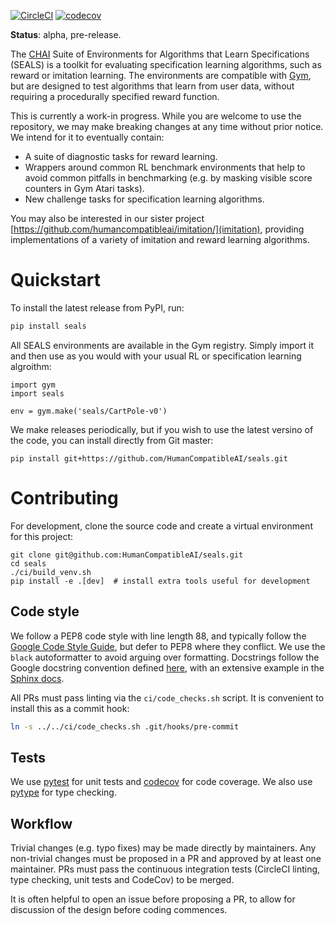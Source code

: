 [![CircleCI](https://circleci.com/gh/HumanCompatibleAI/benchmark-environments.svg?style=svg)](https://circleci.com/gh/HumanCompatibleAI/benchmark-environments) [![codecov](https://codecov.io/gh/HumanCompatibleAI/benchmark-environments/branch/master/graph/badge.svg)](https://codecov.io/gh/HumanCompatibleAI/benchmark-environments) 

**Status**: alpha, pre-release.

The [CHAI](https://humancompatible.ai/) Suite of Environments for Algorithms that Learn 
Specifications (SEALS) is a toolkit for evaluating specification learning algorithms, such as
reward or imitation learning. The environments are compatible with [Gym](https://github.com/openai/gym),
but are designed to test algorithms that learn from user data, without requiring a procedurally
specified reward function.

This is currently a work-in progress. While you are welcome to use the repository, we may make
breaking changes at any time without prior notice. We intend for it to eventually contain:

  - A suite of diagnostic tasks for reward learning.
  - Wrappers around common RL benchmark environments that help to avoid common pitfalls in
    benchmarking (e.g. by masking visible score counters in Gym Atari tasks).
  - New challenge tasks for specification learning algorithms.
 
You may also be interested in our sister project [https://github.com/humancompatibleai/imitation/](imitation),
providing implementations of a variety of imitation and reward learning algorithms.

# Quickstart

To install the latest release from PyPI, run:
 
```bash
pip install seals
```

All SEALS environments are available in the Gym registry. Simply import it and then use as you
would with your usual RL or specification learning algroithm:

```
import gym
import seals

env = gym.make('seals/CartPole-v0')
```

We make releases periodically, but if you wish to use the latest versino of the code, you can
install directly from Git master:

```
pip install git+https://github.com/HumanCompatibleAI/seals.git
```

# Contributing

For development, clone the source code and create a virtual environment for this project:

 ```
git clone git@github.com:HumanCompatibleAI/seals.git
cd seals
./ci/build_venv.sh
pip install -e .[dev]  # install extra tools useful for development
```

## Code style

We follow a PEP8 code style with line length 88, and typically follow the [Google Code Style Guide](http://google.github.io/styleguide/pyguide.html),
but defer to PEP8 where they conflict. We use the `black` autoformatter to avoid arguing over formatting.
Docstrings follow the Google docstring convention defined [here](http://google.github.io/styleguide/pyguide.html#38-comments-and-docstrings),
with an extensive example in the [Sphinx docs](https://sphinxcontrib-napoleon.readthedocs.io/en/latest/example_google.html).

All PRs must pass linting via the `ci/code_checks.sh` script. It is convenient to install this as a commit hook:

```bash
ln -s ../../ci/code_checks.sh .git/hooks/pre-commit
```

## Tests

We use [pytest](https://docs.pytest.org/en/latest/) for unit tests
and [codecov](http://codecov.io/) for code coverage.
We also use [pytype](https://github.com/google/pytype) for type checking.

## Workflow

Trivial changes (e.g. typo fixes) may be made directly by maintainers. Any non-trivial changes
must be proposed in a PR and approved by at least one maintainer. PRs must pass the continuous 
integration tests (CircleCI linting, type checking, unit tests and CodeCov) to be merged.

It is often helpful to open an issue before proposing a PR, to allow for discussion of the design
before coding commences.
